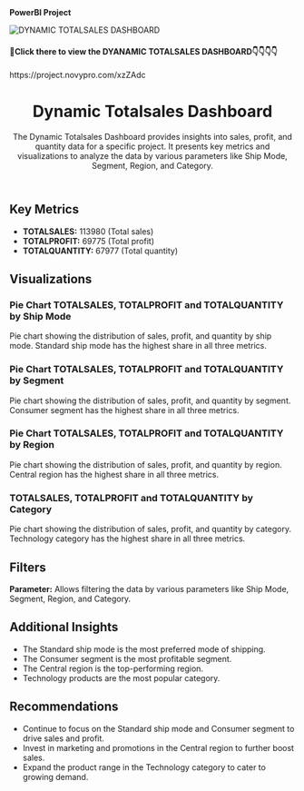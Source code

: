 <tital>
<b>PowerBI Project</b>
</tital>       
        
![DYNAMIC TOTALSALES DASHBOARD](https://github.com/user-attachments/assets/2e5e455b-5709-4cde-bd60-f88a95993892)
<h4>📌Click there to view the DYANAMIC TOTALSALES DASHBOARD👇👇👇👇</h4>
<URL>https://project.novypro.com/xzZAdc</URL>
<header>
        <h1>Dynamic Totalsales Dashboard</h1>
        <p>The Dynamic Totalsales Dashboard provides insights into sales, profit, and quantity data for a specific project. It presents key metrics and visualizations to analyze the data by various parameters like Ship Mode, Segment, Region, and Category.</p>
    </header>

    
<h2>Key Metrics</h2>
        <ul>
            <li><strong>TOTALSALES:</strong> 113980 (Total sales)</li>
            <li><strong>TOTALPROFIT:</strong> 69775 (Total profit)</li>
            <li><strong>TOTALQUANTITY:</strong> 67977 (Total quantity)</li>
        </ul>
    </section>

<section class="visualizations">
        <h2>Visualizations</h2>
        
  <h3>Pie Chart TOTALSALES, TOTALPROFIT and TOTALQUANTITY by Ship Mode</h3>
        <p>Pie chart showing the distribution of sales, profit, and quantity by ship mode. Standard ship mode has the highest share in all three metrics.</p>
        
  <h3>Pie Chart TOTALSALES, TOTALPROFIT and TOTALQUANTITY by Segment</h3>
        <p>Pie chart showing the distribution of sales, profit, and quantity by segment. Consumer segment has the highest share in all three metrics.</p>
        
  <h3>Pie Chart TOTALSALES, TOTALPROFIT and TOTALQUANTITY by Region</h3>
        <p>Pie chart showing the distribution of sales, profit, and quantity by region. Central region has the highest share in all three metrics.</p>
        
  <h3>TOTALSALES, TOTALPROFIT and TOTALQUANTITY by Category</h3>
        <p>Pie chart showing the distribution of sales, profit, and quantity by category. Technology category has the highest share in all three metrics.</p>
    </section>
<section class="filters">
        <h2>Filters</h2>
        <p><strong>Parameter:</strong> Allows filtering the data by various parameters like Ship Mode, Segment, Region, and Category.</p>
    </section>
<section class="additional-insights">
        <h2>Additional Insights</h2>
        <ul>
            <li>The Standard ship mode is the most preferred mode of shipping.</li>
            <li>The Consumer segment is the most profitable segment.</li>
            <li>The Central region is the top-performing region.</li>
            <li>Technology products are the most popular category.</li>
        </ul>
    </section>
<section class="recommendations">
        <h2>Recommendations</h2>
        <ul>
            <li>Continue to focus on the Standard ship mode and Consumer segment to drive sales and profit.</li>
            <li>Invest in marketing and promotions in the Central region to further boost sales.</li>
            <li>Expand the product range in the Technology category to cater to growing demand.</li>
        </ul>
    </section>



